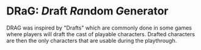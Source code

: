 # DRaG: *D*raft *Ra*ndom *G*enerator
DRAG was inspired by "Drafts" which are commonly done in some games where players
will draft the cast of playable characters. Drafted characters are then the only
characters that are usable during the playthrough.
